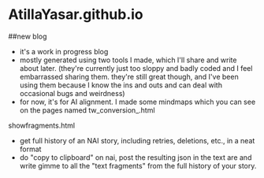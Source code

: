 # AtillaYasar.github.io

##new blog
- it's a work in progress blog
- mostly generated using two tools I made, which I'll share and write about later. (they're currently just too sloppy and badly coded and I feel embarrassed sharing them. they're still great though, and I've been using them because I know the ins and outs and can deal with occasional bugs and weirdness)
- for now, it's for AI alignment. I made some mindmaps which you can see on the pages named tw_conversion_<something>.html

showfragments.html
- get full history of an NAI story, including retries, deletions, etc., in a neat format
- do "copy to clipboard" on nai, post the resulting json in the text are and write gimme to all the "text fragments" from the full history of your story. 